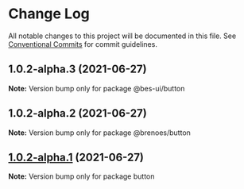 # Change Log

All notable changes to this project will be documented in this file.
See [Conventional Commits](https://conventionalcommits.org) for commit guidelines.

## 1.0.2-alpha.3 (2021-06-27)

**Note:** Version bump only for package @bes-ui/button





## 1.0.2-alpha.2 (2021-06-27)

**Note:** Version bump only for package @brenoes/button





## [1.0.2-alpha.1](https://github.com/BrenoES/Monorepo/compare/button@1.0.2-alpha.0...button@1.0.2-alpha.1) (2021-06-27)

**Note:** Version bump only for package button
